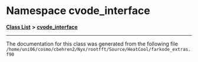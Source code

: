 
# Namespace cvode\_interface


[**Class List**](annotated.md) **>** [**cvode\_interface**](namespacecvode__interface.md)





























------------------------------
The documentation for this class was generated from the following file `/home/uni06/cosmo/cbehren2/Nyx/rootfft/Source/HeatCool/farkode_extras.f90`